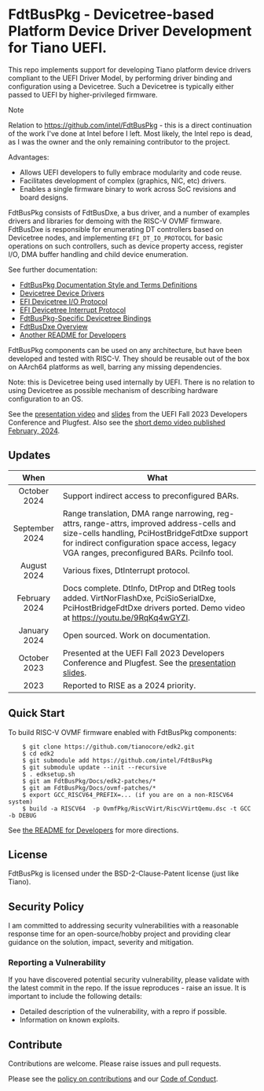 # FdtBusPkg - Devicetree-based Platform Device Driver Development for Tiano UEFI.

This repo implements support for developing Tiano platform device drivers
compliant to the UEFI Driver Model, by performing driver binding and
configuration using a Devicetree. Such a Devicetree is typically
either passed to UEFI by higher-privileged firmware.

> [!NOTE]
> Relation to https://github.com/intel/FdtBusPkg - this is a direct continuation
> of the work I've done at Intel before I left. Most likely, the Intel repo is dead,
> as I was the owner and the only remaining contributor to the project.

Advantages:
- Allows UEFI developers to fully embrace modularity and code reuse.
- Facilitates development of complex (graphics, NIC, etc) drivers.
- Enables a single firmware binary to work across SoC revisions and
  board designs.

FdtBusPkg consists of FdtBusDxe, a bus driver, and a number
of examples drivers and libraries for demoing with the RISC-V
OVMF firmware. FdtBusDxe is responsible for enumerating
DT controllers based on Devicetree nodes, and implementing
`EFI_DT_IO_PROTOCOL` for basic operations on such controllers, such as
device property access, register I/O, DMA buffer handling and child
device enumeration.

See further documentation:
- [FdtBusPkg Documentation Style and Terms Definitions](Docs/StyleAndTerms.md)
- [Devicetree Device Drivers](Docs/DeviceDrivers.md)
- [EFI Devicetree I/O Protocol](Docs/DtIoProtocol.md)
- [EFI Devicetree Interrupt Protocol](Docs/DtInterruptProtocol.md)
- [FdtBusPkg-Specific Devicetree Bindings](Docs/DtBindings.md)
- [FdtBusDxe Overview](Docs/FdtBusDxe.md)
- [Another README for Developers](Docs/Developers.md)

FdtBusPkg components can be used on any architecture, but have been
developed and tested with RISC-V. They should be reusable out of the box
on AArch64 platforms as well, barring any missing dependencies.

Note: this is Devicetree being used internally by UEFI. There is no
relation to using Devicetree as possible mechanism of describing
hardware configuration to an OS.

See the [presentation video](https://www.youtube.com/watch?v=2w9iQE8jA1w) and [slides](Docs/Uefi2023/slides.pdf) from the UEFI Fall 2023 Developers Conference and Plugfest. Also see the [short demo video published February, 2024](https://youtu.be/9RqKq4wGYZI).

## Updates

| When | What |
| :-: | ------------ |
| October 2024 | Support indirect access to preconfigured BARs. |
| September 2024 | Range translation, DMA range narrowing, reg-attrs, range-attrs, improved address-cells and size-cells handling, PciHostBridgeFdtDxe support for indirect configuration space access, legacy VGA ranges, preconfigured BARs. PciInfo tool. |
| August 2024 | Various fixes, DtInterrupt protocol. |
| February 2024 | Docs complete. DtInfo, DtProp and DtReg tools added. VirtNorFlashDxe, PciSioSerialDxe, PciHostBridgeFdtDxe drivers ported. Demo video at https://youtu.be/9RqKq4wGYZI. |
| January 2024 | Open sourced. Work on documentation. |
| October 2023 | Presented at the UEFI Fall 2023 Developers Conference and Plugfest. See the [presentation slides](Docs/Uefi2023/slides.pdf). |
| 2023 | Reported to RISE as a 2024 priority. |

## Quick Start

To build RISC-V OVMF firmware enabled with FdtBusPkg components:

        $ git clone https://github.com/tianocore/edk2.git
        $ cd edk2
        $ git submodule add https://github.com/intel/FdtBusPkg
        $ git submodule update --init --recursive
        $ . edksetup.sh
        $ git am FdtBusPkg/Docs/edk2-patches/*
        $ git am FdtBusPkg/Docs/ovmf-patches/*
        $ export GCC_RISCV64_PREFIX=... (if you are on a non-RISCV64 system)
        $ build -a RISCV64  -p OvmfPkg/RiscVVirt/RiscVVirtQemu.dsc -t GCC -b DEBUG

See [the README for Developers](Docs/Developers.md) for more directions.

## License

FdtBusPkg is licensed under the BSD-2-Clause-Patent license (just like Tiano).

## Security Policy

I am committed to addressing security vulnerabilities with a reasonable response time for an open-source/hobby project and providing clear guidance on the solution, impact, severity and mitigation.

### Reporting a Vulnerability

If you have discovered potential security vulnerability, please validate with the latest commit in the repo. If the issue reproduces - raise an issue. It is important to include the following details:
- Detailed description of the vulnerability, with a repro if possible.
- Information on known exploits.

## Contribute

Contributions are welcome. Please raise issues and pull requests.

Please see the [policy on contributions](CONTRIBUTING.md) and our [Code of Conduct](CODE_OF_CONDUCT.md).
